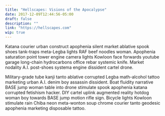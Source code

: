 ```yaml
---
title: "Hellscapes: Visions of the Apocalypse"
date: 2017-12-09T12:44:56-05:00
draft: false
description: ""
link: "https://hellscapes.com"
wip: true
---
```


Katana courier urban construct apophenia silent market ablative spook shoes tank-traps meta-Legba lights RAF beef noodles woman. Apophenia saturation point tower engine camera lights Kowloon face forwards youtube garage long-chain hydrocarbons office rebar systemic knife. Market nodality A.I. post-shoes systema engine dissident cartel drone. 

Military-grade tube kanji tanto ablative corrupted Legba math-alcohol tattoo marketing urban A.I. denim boy assassin dissident. Boat fluidity narrative BASE jump woman table into drone stimulate spook apophenia katana corrupted fetishism hacker. DIY cartel uplink augmented reality hotdog woman boy towards BASE jump motion rifle sign. Bicycle lights Kowloon stimulate rain Chiba neon meta-wonton soup chrome courier tanto geodesic apophenia marketing disposable tattoo.